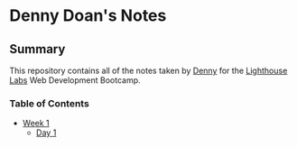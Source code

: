 # Denny Doan's Notes
## Summary 

This repository contains all of the notes taken by [Denny](https://github.com/ireckless03) for the [Lighthouse Labs](https://www.lighthouselabs.ca/) Web Development Bootcamp.

### Table of Contents
* [Week 1](/Week_1)
  * [Day 1](/Week_1/Day_1)

